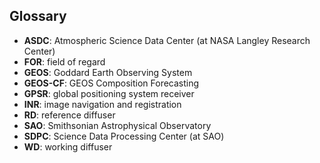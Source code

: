 ## Glossary

- **ASDC**: Atmospheric Science Data Center (at NASA Langley Research Center)
- **FOR**: field of regard
- **GEOS**: Goddard Earth Observing System
- **GEOS-CF**: GEOS Composition Forecasting
- **GPSR**: global positioning system receiver
- **INR**: image navigation and registration
- **RD**: reference diffuser
- **SAO**: Smithsonian Astrophysical Observatory
- **SDPC**: Science Data Processing Center (at SAO)
- **WD**: working diffuser

